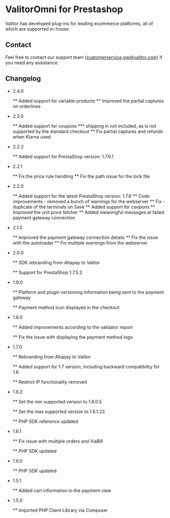 # ValitorOmni for Prestashop
Valitor has developed plug-ins for leading ecommerce platforms, all of which are supported in-house. 


## Contact
Feel free to contact our support team (customerservice.gw@valitor.com) if you need any assistance.


## Changelog

* 2.4.0


    ** Added support for variable products
    ** Improved the partial captures on orderlines

* 2.3.0


    ** Added support for coupons
        *** shipping in not included, as is not supported by the standard checkout
    ** Fix partial captures and refunds when Klarna used

* 2.2.2


    ** Added support for PrestaShop version: 1.7.6.1

* 2.2.1


    ** Fix the price rule handling
    ** Fix the path issue for the lock file

* 2.2.0


    ** Added support for the latest PrestaShop version: 1.7.6
    ** Code improvements - removed a bunch of warnings for the webserver
    ** Fix - duplicate of the terminals on Save
    ** Added support for coupons
    ** Improved the unit price fetcher
    ** Added meaningful messages at failed payment gateway connection

* 2.1.0


    ** Improved the payment gateway connection details
    ** Fix the issue with the autoloader
    ** Fix multiple warnings from the webserver

* 2.0.0


    ** SDK rebranding from Altapay to Valitor
    
    ** Support for PrestaShop 1.7.5.2

* 1.9.0


    ** Platform and plugin versioning information being sent to the payment gateway
    
    ** Payment method icon displayed in the checkout

* 1.8.0


    ** Added improvements according to the validator report
    
    ** Fix the issue with displaying the payment method logo

* 1.7.0


    ** Rebranding from Altapay to Valitor
    
    ** Added support for 1.7 version, including backward compatibility for 1.6
    
    ** Restrict IP functionality removed

* 1.6.2


    ** Set the min supported version to 1.6.0.5
    
    ** Set the max supported version to 1.6.1.23
    
    ** PHP SDK reference updated

* 1.6.1


    ** Fix issue with multiple orders and ViaBill
    
    ** PHP SDK updated

* 1.6.0


    ** PHP SDK updated

* 1.5.1


    ** Added cart information to the payment view

* 1.5.0


    ** Imported PHP Client Library via Composer
